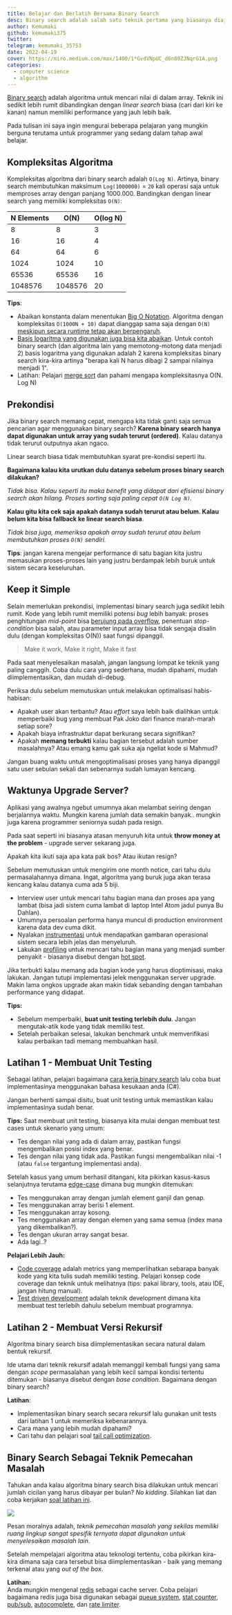 ```yaml
---
title: Belajar dan Berlatih Bersama Binary Search
desc: Binary search adalah salah satu teknik pertama yang biasanya diajarkan kepada programmer yang sedang belajar algoritma. Pelajaran apa yang bisa kita ambil dari binary search?
author: Kemumaki
github: kemumaki375
twitter:
telegram: kemumaki_35753
date: 2022-04-19
cover: https://miro.medium.com/max/1400/1*GvdVNpUC_d6n80ZJNqrG1A.png
categories:
  - computer science
  - algorithm
---
```


[Binary search](https://en.wikipedia.org/wiki/Binary_search_algorithm) adalah algoritma untuk mencari nilai di dalam array. Teknik ini sedikit lebih rumit dibandingkan dengan _linear search_ biasa (cari dari kiri ke kanan) namun memiliki performance yang jauh lebih baik.

Pada tulisan ini saya ingin mengurai beberapa pelajaran yang mungkin berguna terutama untuk programmer yang sedang dalam tahap awal belajar.

## Kompleksitas Algoritma

Kompleksitas algoritma dari binary search adalah `O(Log N)`. Artinya, binary search membutuhkan maksimum `Log(1000000)` = `20` kali operasi saja untuk memproses array dengan panjang 1000.000. Bandingkan dengan linear search yang memiliki kompleksitas `O(N)`:

| N Elements | O(N)    | O(log N) |
| ---------- | ------- | -------- |
| 8          | 8       | 3        |
| 16         | 16      | 4        |
| 64         | 64      | 6        |
| 1024       | 1024    | 10       |
| 65536      | 65536   | 16       |
| 1048576    | 1048576 | 20       |

**Tips**:

- Abaikan konstanta dalam menentukan [Big O Notation](https://teknologiumum.com/posts/apa-itu-big-o-notation-part-1). Algoritma dengan kompleksitas `O(1000N + 10)` dapat dianggap sama saja dengan `O(N)` [meskipun secara runtime tetap akan berpengaruh](https://stackoverflow.com/questions/22188851/why-is-the-constant-always-dropped-from-big-o-analysis).
- [Basis logaritma yang digunakan juga bisa kita abaikan](https://stackoverflow.com/questions/6701809/base-of-logarithms-in-time-complexity-algorithms). Untuk contoh binary search (dan algoritma lain yang memotong-motong data menjadi 2) basis logaritma yang digunakan adalah 2 karena kompleksitas binary search kira-kira artinya "berapa kali N harus dibagi 2 sampai nilainya menjadi 1".
- Latihan: Pelajari [merge sort](https://en.wikipedia.org/wiki/Merge_sort) dan pahami mengapa kompleksitasnya O(N. Log N)

## Prekondisi

Jika binary search memang cepat, mengapa kita tidak ganti saja semua pencarian agar menggunakan binary search? **Karena binary search hanya dapat digunakan untuk array yang sudah terurut (ordered)**. Kalau datanya tidak terurut outputnya akan ngaco.

Linear search biasa tidak membutuhkan syarat pre-kondisi seperti itu.

**Bagaimana kalau kita urutkan dulu datanya sebelum proses binary search dilakukan?**

_Tidak bisa. Kalau seperti itu maka benefit yang didapat dari efisiensi binary search akan hilang. Proses sorting saja paling cepat `O(N Log N)`._

**Kalau gitu kita cek saja apakah datanya sudah terurut atau belum. Kalau belum kita bisa fallback ke linear search biasa**.

_Tidak bisa juga, memeriksa apakah array sudah terurut atau belum membutuhkan proses `O(N)` sendiri._

**Tips**: jangan karena mengejar performance di satu bagian kita justru memasukan proses-proses lain yang justru berdampak lebih buruk untuk sistem secara keseluruhan.

## Keep it Simple

Selain memerlukan prekondisi, implementasi binary search juga sedikit lebih rumit. Kode yang lebih rumit memiliki potensi _bug_ lebih banyak: proses penghitungan _mid-point_ bisa [berujung pada overflow](https://ai.googleblog.com/2006/06/extra-extra-read-all-about-it-nearly.html), penentuan _stop-condition_ bisa salah, atau parameter input array bisa tidak sengaja disalin dulu (dengan kompleksitas O(N)) saat fungsi dipanggil.

> Make it work, Make it right, Make it fast

Pada saat menyelesaikan masalah, jangan langsung lompat ke teknik yang paling canggih. Coba dulu cara yang sederhana, mudah dipahami, mudah diimplementasikan, dan mudah di-debug.

Periksa dulu sebelum memutuskan untuk melakukan optimalisasi habis-habisan:

- Apakah user akan terbantu? Atau _effort_ saya lebih baik dialihkan untuk memperbaiki bug yang membuat Pak Joko dari finance marah-marah setiap sore?
- Apakah biaya infrastruktur dapat berkurang secara signifikan?
- Apakah **memang terbukti** kalau bagian tersebut adalah sumber masalahnya? Atau emang kamu gak suka aja ngeliat kode si Mahmud?

Jangan buang waktu untuk mengoptimalisasi proses yang hanya dipanggil satu user sebulan sekali dan sebenarnya sudah lumayan kencang.

## Waktunya Upgrade Server?

Aplikasi yang awalnya ngebut umumnya akan melambat seiring dengan berjalannya waktu. Mungkin karena jumlah data semakin banyak.. mungkin juga karena programmer seniornya sudah pada resign.

Pada saat seperti ini biasanya atasan menyuruh kita untuk **throw money at the problem** - upgrade server sekarang juga.

Apakah kita ikuti saja apa kata pak bos? Atau ikutan resign?

Sebelum memutuskan untuk mengirim one month notice, cari tahu dulu permasalahannya dimana. Ingat, algoritma yang buruk juga akan terasa kencang kalau datanya cuma ada 5 biji.

- Interview user untuk mencari tahu bagian mana dan proses apa yang lambat (bisa jadi sistem cuma lambat di laptop Intel Atom jadul punya Bu Dahlan).
- Umumnya persoalan performa hanya muncul di production environment karena data dev cuma dikit.
- Nyalakan [instrumentasi](<https://en.wikipedia.org/wiki/Instrumentation_(computer_programming)>) untuk mendapatkan gambaran operasional sistem secara lebih jelas dan menyeluruh.
- Lakukan [profiling](<https://en.wikipedia.org/wiki/Profiling_(computer_programming)>) untuk mencari tahu bagian mana yang menjadi sumber penyakit - biasanya disebut dengan [hot spot](<https://en.wikipedia.org/wiki/Hot_spot_(computer_programming)>).

Jika terbukti kalau memang ada bagian kode yang harus dioptimisasi, maka lakukan. Jangan tutupi implementasi jelek menggunakan server upgrade. Makin lama ongkos upgrade akan makin tidak sebanding dengan tambahan performance yang didapat.

**Tips:**

- Sebelum memperbaiki, **buat unit testing terlebih dulu**. Jangan mengutak-atik kode yang tidak memiliki test.
- Setelah perbaikan selesai, lakukan benchmark untuk memverifikasi kalau perbaikan tadi memang membuahkan hasil.

## Latihan 1 - Membuat Unit Testing

Sebagai latihan, pelajari bagaimana [cara kerja binary search](https://www.programiz.com/dsa/binary-search) lalu coba buat implementasinya menggunakan bahasa kesukaan anda (C#).

Jangan berhenti sampai disitu, buat unit testing untuk memastikan kalau implementasinya sudah benar.

**Tips:** Saat membuat unit testing, biasanya kita mulai dengan membuat test cases untuk skenario yang umum:

- Tes dengan nilai yang ada di dalam array, pastikan fungsi mengembalikan posisi index yang benar.
- Tes dengan nilai yang tidak ada. Pastikan fungsi mengembalikan nilai -1 (atau `false` tergantung implementasi anda).

Setelah kasus yang umum berhasil ditangani, kita pikirkan kasus-kasus selanjutnya terutama [edge-case](https://en.wikipedia.org/wiki/Edge_case) dimana bug mungkin ditemukan:

- Tes menggunakan array dengan jumlah element ganjil dan genap.
- Tes menggunakan array berisi 1 element.
- Tes menggunakan array kosong.
- Tes menggunakan array dengan elemen yang sama semua (index mana yang dikembalikan?).
- Tes dengan ukuran array sangat besar.
- Ada lagi..?

**Pelajari Lebih Jauh:**

- [Code coverage](https://en.wikipedia.org/wiki/Code_coverage) adalah metrics yang memperlihatkan sebarapa banyak kode yang kita tulis sudah memiliki testing. Pelajari konsep code coverage dan teknik untuk melihatnya (tips: pakai library, tools, atau IDE, jangan hitung manual).
- [Test driven development](https://en.wikipedia.org/wiki/Test-driven_development) adalah teknik development dimana kita membuat test terlebih dahulu sebelum membuat programnya.

## Latihan 2 - Membuat Versi Rekursif

Algoritma binary search bisa diimplementasikan secara natural dalam bentuk rekursif.

Ide utama dari teknik rekursif adalah memanggil kembali fungsi yang sama dengan _scope_ permasalahan yang lebih kecil sampai kondisi tertentu ditemukan - biasanya disebut dengan _base condition_. Bagaimana dengan binary search?

**Latihan**:

- Implementasikan binary search secara rekursif lalu gunakan unit tests dari latihan 1 untuk memeriksa kebenarannya.
- Cara mana yang lebih mudah dipahami?
- Cari tahu dan pelajari soal [tail call optimization](https://stackoverflow.com/questions/310974/what-is-tail-call-optimization).

## Binary Search Sebagai Teknik Pemecahan Masalah

Tahukan anda kalau algoritma binary search bisa dilakukan untuk mencari jumlah cicilan yang harus dibayar per bulan? _No kidding_. Silahkan liat dan coba kerjakan [soal latihan ini](https://community.topcoder.com/stat?c=problem_statement&pm=2427&rd=4765).

![](https://asset.kompas.com/crops/tYvXtRBHSmQ_-F-em4oKZRjWdSs=/201x0:1251x700/750x500/data/photo/2020/12/08/5fcfa34e6d44d.png)

Pesan moralnya adalah, _teknik pemecahan masalah yang sekilas memiliki ruang lingkup sangat spesifik ternyata dapat digunakan untuk menyelesaikan masalah lain_.

Setelah mempelajari algoritma atau teknologi tertentu, coba pikirkan kira-kira dimana saja cara tersebut bisa diimplementasikan - baik yang memang terkenal atau yang _out of the box_.

**Latihan:**  
Anda mungkin mengenal [redis](https://redis.io/) sebagai cache server. Coba pelajari bagaimana redis juga bisa digunakan sebagai [queue system](https://redis.com/ebook/part-2-core-concepts/chapter-6-application-components-in-redis/6-4-task-queues/6-4-1-first-in-first-out-queues/), [stat counter](https://redis.com/ebook/part-2-core-concepts/chapter-5-using-redis-for-application-support/5-2-counters-and-statistics/), [pub/sub](https://redis.io/docs/manual/pubsub/), [autocomplete](https://redis.com/ebook/part-2-core-concepts/chapter-6-application-components-in-redis/6-1-autocomplete/6-1-1-autocomplete-for-recent-contacts/), dan [rate limiter](https://redis.com/redis-best-practices/basic-rate-limiting/).

